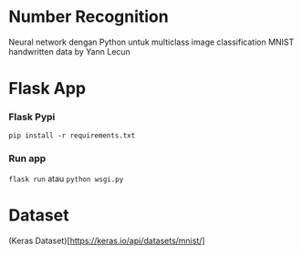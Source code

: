 # Number Recognition
Neural network dengan Python untuk multiclass image classification MNIST handwritten data by Yann Lecun

# Flask App

### Flask Pypi
`pip install -r requirements.txt`

### Run app
`flask run` atau `python wsgi.py`

# Dataset
(Keras Dataset)[https://keras.io/api/datasets/mnist/]